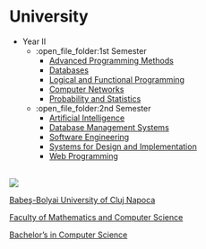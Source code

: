 # University


<ul>
  <li>Year II
    <ul>
    <li>:open_file_folder:1st Semester
      <ul>
      <li><a href="https://github.com/andreigabor21/AdvancedProgrammingMethods">Advanced Programming Methods</a></li>
       <li><a href="https://github.com/andreigabor21/Databases">Databases</a></li>
      <li><a href="https://github.com/andreigabor21/Logical-and-Functional-Programming">Logical and Functional Programming</a></li>
      <li><a href="https://github.com/andreigabor21/ComputerNetworks">Computer Networks</a></li>
        <li><a href="https://github.com/andreigabor21/Probability-and-Statistics">Probability and Statistics</a></li>
      </ul>
    </li>
    <li>:open_file_folder:2nd Semester
      <ul>
        <li><a href="https://github.com/andreigabor21/AI">Artificial Intelligence</a></li>
        <li><a href="https://github.com/andreigabor21/DBMS-Course">Database Management Systems</a></li>
        <li><a href="https://github.com/andreigabor21/ISS">Software Engineering</a></li>
        <li><a href="https://github.com/andreigabor21/SDI">Systems for Design and Implementation</a></li>
        <li><a href="https://github.com/andreigabor21/Web-Programming">Web Programming</a></li>
      </ul>
    </li>
  </ul>
  </li>
  </ul>
  
  <br>
<img src="http://www.chem.ubbcluj.ro/romana/conferinte/MEEMB/archive/pictures/ubb.gif" />
<a href="http://www.cs.ubbcluj.ro">
<p> Babeş-Bolyai University of Cluj Napoca </p>
<p> Faculty of Mathematics and Computer Science </p>
<p> Bachelor’s in Computer Science </p>
</a>
<br>
